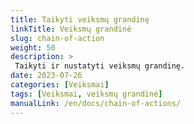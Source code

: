 ```yaml
---
title: Taikyti veiksmų grandinę
linkTitle: Veiksmų grandinė
slug: chain-of-action
weight: 50
description: >
 Taikyti ir nustatyti veiksmų grandinę.
date: 2023-07-26
categories: [Veiksmai]
tags: [Veiksmai, veiksmų grandinė]
manualLink: /en/docs/chain-of-actions/
---
```

<script>
  window.location.href = "/en/docs/chain-of-actions/";
</script>
